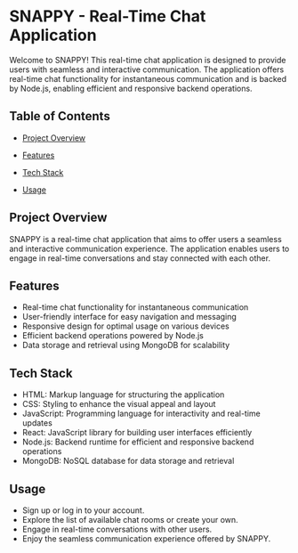 # SNAPPY - Real-Time Chat Application

Welcome to SNAPPY! This real-time chat application is designed to provide users with seamless and interactive communication. The application offers real-time chat functionality for instantaneous communication and is backed by Node.js, enabling efficient and responsive backend operations.

## Table of Contents

- [Project Overview](#project-overview)
- [Features](#features)
- [Tech Stack](#tech-stack)

- [Usage](#usage)

## Project Overview

SNAPPY is a real-time chat application that aims to offer users a seamless and interactive communication experience. The application enables users to engage in real-time conversations and stay connected with each other.

## Features

- Real-time chat functionality for instantaneous communication
- User-friendly interface for easy navigation and messaging
- Responsive design for optimal usage on various devices
- Efficient backend operations powered by Node.js
- Data storage and retrieval using MongoDB for scalability

## Tech Stack

- HTML: Markup language for structuring the application
- CSS: Styling to enhance the visual appeal and layout
- JavaScript: Programming language for interactivity and real-time updates
- React: JavaScript library for building user interfaces efficiently
- Node.js: Backend runtime for efficient and responsive backend operations
- MongoDB: NoSQL database for data storage and retrieval

## Usage
- Sign up or log in to your account.
- Explore the list of available chat rooms or create your own.
- Engage in real-time conversations with other users.
- Enjoy the seamless communication experience offered by SNAPPY.

